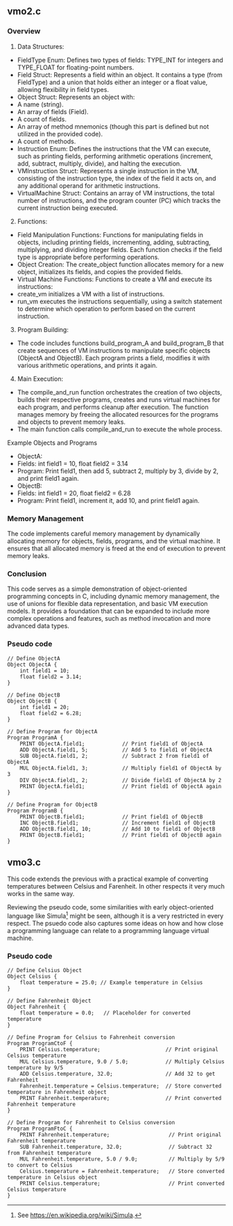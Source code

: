 
## vmo2.c

### Overview

1. Data Structures:
* FieldType Enum: Defines two types of fields: TYPE_INT for integers and TYPE_FLOAT for floating-point numbers.
* Field Struct: Represents a field within an object. It contains a type (from FieldType) and a union that holds either an integer or a float value, allowing flexibility in field types.
* Object Struct: Represents an object with:
* A name (string).
* An array of fields (Field).
* A count of fields.
* An array of method mnemonics (though this part is defined but not utilized in the provided code).
* A count of methods.
* Instruction Enum: Defines the instructions that the VM can execute, such as printing fields, performing arithmetic operations (increment, add, subtract, multiply, divide), and halting the execution.
* VMInstruction Struct: Represents a single instruction in the VM, consisting of the instruction type, the index of the field it acts on, and any additional operand for arithmetic instructions.
* VirtualMachine Struct: Contains an array of VM instructions, the total number of instructions, and the program counter (PC) which tracks the current instruction being executed.
2. Functions:
* Field Manipulation Functions: Functions for manipulating fields in objects, including printing fields, incrementing, adding, subtracting, multiplying, and dividing integer fields. Each function checks if the field type is appropriate before performing operations.
* Object Creation: The create_object function allocates memory for a new object, initializes its fields, and copies the provided fields.
* Virtual Machine Functions: Functions to create a VM and execute its instructions:
* create_vm initializes a VM with a list of instructions.
* run_vm executes the instructions sequentially, using a switch statement to determine which operation to perform based on the current instruction.
3. Program Building:
* The code includes functions build_program_A and build_program_B that create sequences of VM instructions to manipulate specific objects (ObjectA and ObjectB). Each program prints a field, modifies it with various arithmetic operations, and prints it again.
4. Main Execution:
* The compile_and_run function orchestrates the creation of two objects, builds their respective programs, creates and runs virtual machines for each program, and performs cleanup after execution. The function manages memory by freeing the allocated resources for the programs and objects to prevent memory leaks.
* The main function calls compile_and_run to execute the whole process.

Example Objects and Programs

* ObjectA:
* Fields: int field1 = 10, float field2 = 3.14
* Program: Print field1, then add 5, subtract 2, multiply by 3, divide by 2, and print field1 again.
* ObjectB:
* Fields: int field1 = 20, float field2 = 6.28
* Program: Print field1, increment it, add 10, and print field1 again.

### Memory Management

The code implements careful memory management by dynamically allocating memory for objects, fields, programs, and the virtual machine. It ensures that all allocated memory is freed at the end of execution to prevent memory leaks.

### Conclusion

This code serves as a simple demonstration of object-oriented programming concepts in C, including dynamic memory management, the use of unions for flexible data representation, and basic VM execution models. It provides a foundation that can be expanded to include more complex operations and features, such as method invocation and more advanced data types.

### Pseudo code

```simula
// Define ObjectA
Object ObjectA {
    int field1 = 10;
    float field2 = 3.14;
}

// Define ObjectB
Object ObjectB {
    int field1 = 20;
    float field2 = 6.28;
}

// Define Program for ObjectA
Program ProgramA {
    PRINT ObjectA.field1;            // Print field1 of ObjectA
    ADD ObjectA.field1, 5;           // Add 5 to field1 of ObjectA
    SUB ObjectA.field1, 2;           // Subtract 2 from field1 of ObjectA
    MUL ObjectA.field1, 3;           // Multiply field1 of ObjectA by 3
    DIV ObjectA.field1, 2;           // Divide field1 of ObjectA by 2
    PRINT ObjectA.field1;            // Print field1 of ObjectA again
}

// Define Program for ObjectB
Program ProgramB {
    PRINT ObjectB.field1;            // Print field1 of ObjectB
    INC ObjectB.field1;              // Increment field1 of ObjectB
    ADD ObjectB.field1, 10;          // Add 10 to field1 of ObjectB
    PRINT ObjectB.field1;            // Print field1 of ObjectB again
}
```


## vmo3.c

This code extends the previous with a practical example of converting temperatures between Celsius and Farenheit. In other respects it very much works in the same way.

Reviewing the pseudo code, some similarities with early object-oriented language like Simula[^simula] might be seen, although it is a very restricted in every respect.
The psuedo code also captures some ideas on how and how close a programming language can relate to a programming language virtual machine.

[^simula]: See https://en.wikipedia.org/wiki/Simula.

### Pseudo code

```
// Define Celsius Object
Object Celsius {
    float temperature = 25.0; // Example temperature in Celsius
}

// Define Fahrenheit Object
Object Fahrenheit {
    float temperature = 0.0;   // Placeholder for converted temperature
}

// Define Program for Celsius to Fahrenheit conversion
Program ProgramCtoF {
    PRINT Celsius.temperature;                     // Print original Celsius temperature
    MUL Celsius.temperature, 9.0 / 5.0;            // Multiply Celsius temperature by 9/5
    ADD Celsius.temperature, 32.0;                 // Add 32 to get Fahrenheit
    Fahrenheit.temperature = Celsius.temperature;  // Store converted temperature in Fahrenheit object
    PRINT Fahrenheit.temperature;                  // Print converted Fahrenheit temperature
}

// Define Program for Fahrenheit to Celsius conversion
Program ProgramFtoC {
    PRINT Fahrenheit.temperature;                   // Print original Fahrenheit temperature
    SUB Fahrenheit.temperature, 32.0;               // Subtract 32 from Fahrenheit temperature
    MUL Fahrenheit.temperature, 5.0 / 9.0;          // Multiply by 5/9 to convert to Celsius
    Celsius.temperature = Fahrenheit.temperature;   // Store converted temperature in Celsius object
    PRINT Celsius.temperature;                      // Print converted Celsius temperature
}
```
